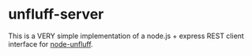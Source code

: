 # unfluff-server

This is a VERY simple implementation of a node.js + express REST client interface for [node-unfluff](https://github.com/ageitgey/node-unfluff).